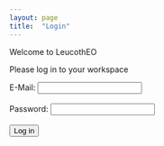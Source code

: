 ```yaml
---
layout: page
title:  "Login"
---
```


Welcome to LeucothEO

Please log in to your workspace

<form action="http://www.ineff.ch/LeucothEO/welcome_gannets/"> <!--- change before presentation --->
  <label for="email">E-Mail:</label>
  <input type="email"> <br><br>
  <label for="password">Password:</label>
  <input type="password"> <br><br>
  <input type="submit" value="Log in">
</form> 